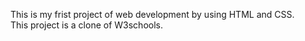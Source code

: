 This is my frist project of web development by using HTML and CSS.<br> This project is a clone of W3schools.
